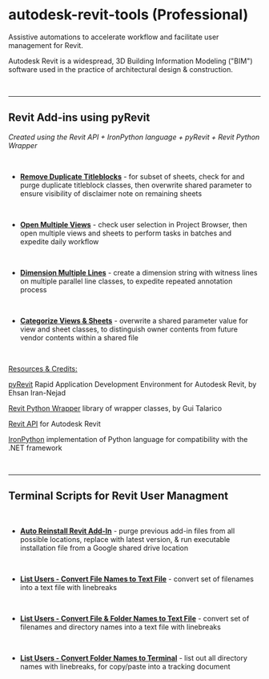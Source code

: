 # autodesk-revit-tools (Professional)

Assistive automations to accelerate workflow and facilitate user management for Revit.

Autodesk Revit is a widespread, 3D Building Information Modeling ("BIM") software used in the practice of architectural design & construction.

<br/>

---

## Revit Add-ins using pyRevit

*Created using the Revit API + IronPython language + pyRevit + Revit Python Wrapper*


<br/>

- [**Remove Duplicate Titleblocks**](https://github.com/williamlewis/autodesk-revit-tools/tree/main/Revit%20Add-Ins%20Using%20pyRevit/Remove%20Duplicate%20Titleblocks) - for subset of sheets, check for and purge duplicate titleblock classes, then overwrite shared parameter to ensure visibility of disclaimer note on remaining sheets
<br/>

- [**Open Multiple Views**](https://github.com/williamlewis/autodesk-revit-tools/tree/main/Revit%20Add-Ins%20Using%20pyRevit/Open%20Multiple%20Views) - check user selection in Project Browser, then open multiple views and sheets to perform tasks in batches and expedite daily workflow
<br/>

- [**Dimension Multiple Lines**](https://github.com/williamlewis/autodesk-revit-tools/tree/main/Revit%20Add-Ins%20Using%20pyRevit/Dimension%20Multiple%20Lines) - create a dimension string with witness lines on multiple parallel line classes, to expedite repeated annotation process
<br/>

- [**Categorize Views & Sheets**](https://github.com/williamlewis/autodesk-revit-tools/tree/main/Revit%20Add-Ins%20Using%20pyRevit/Categorize%20Views%20%26%20Sheets) - overwrite a shared parameter value for view and sheet classes, to distinguish owner contents from future vendor contents within a shared file

<br/>

<u>Resources & Credits:</u>

[pyRevit](https://github.com/eirannejad/pyRevit) Rapid Application Development Environment for Autodesk Revit, by Ehsan Iran-Nejad

[Revit Python Wrapper](https://github.com/gtalarico/revitpythonwrapper) library of wrapper classes, by Gui Talarico

[Revit API](https://knowledge.autodesk.com/support/revit/learn-explore/caas/CloudHelp/cloudhelp/2014/ENU/Revit/files/GUID-F0A122E0-E556-4D0D-9D0F-7E72A9315A42-htm.html) for Autodesk Revit

[IronPython](https://ironpython.net/) implementation of Python language for compatibility with the .NET framework

<br/>

---

## Terminal Scripts for Revit User Managment
<br/>

- [**Auto Reinstall Revit Add-In**](https://github.com/williamlewis/autodesk-revit-tools/blob/main/Terminal%20Scripts%20for%20Revit%20User%20Management/auto_reinstall_revit_addin.bat) - purge previous add-in files from all possible locations, replace with latest version, & run executable installation file from a Google shared drive location
<br/>

- [**List Users - Convert File Names to Text File**](https://github.com/williamlewis/autodesk-revit-tools/blob/main/Terminal%20Scripts%20for%20Revit%20User%20Management/list_file_names_in_text_file.py) - convert set of filenames into a text file with linebreaks
<br/>

- [**List Users - Convert File & Folder Names to Text File**](https://github.com/williamlewis/autodesk-revit-tools/blob/main/Terminal%20Scripts%20for%20Revit%20User%20Management/list_file%26folder_names_in_text_file.py) - convert set of filenames and directory names into a text file with linebreaks
<br/>

- [**List Users - Convert Folder Names to Terminal**](https://github.com/williamlewis/autodesk-revit-tools/blob/main/Terminal%20Scripts%20for%20Revit%20User%20Management/list_folder_names_in_terminal.py) - list out all directory names with linebreaks, for copy/paste into a tracking document
